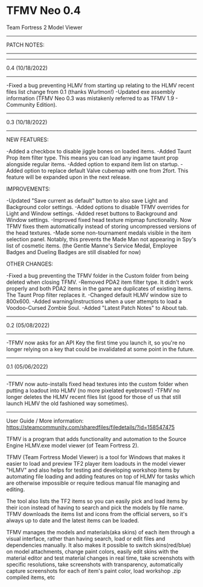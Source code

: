 # TFMV Neo 0.4
Team Fortress 2 Model Viewer

-------------------------------------------------------------------------------------------------------------------------------------------------------

   PATCH NOTES:

-------------------------------------------------------------------------------------------------------------------------------------------------------

-------------------------------------------------------------------------------------------------------------------------------------------------------

   0.4 (10/18/2022)
   
-------------------------------------------------------------------------------------------------------------------------------------------------------

-Fixed a bug preventing HLMV from starting up relating to the HLMV recent files list change from 0.1 (thanks Wurlmon!)
-Updated exe assembly information (TFMV Neo 0.3 was mistakenly referred to as TFMV 1.9 - Community Edition).

-------------------------------------------------------------------------------------------------------------------------------------------------------

   0.3 (10/18/2022)
   
-------------------------------------------------------------------------------------------------------------------------------------------------------

NEW FEATURES:

-Added a checkbox to disable jiggle bones on loaded items.
-Added Taunt Prop item filter type. This means you can load any ingame taunt prop alongside regular items.
-Added option to expand item list on startup.
-Added option to replace default Valve cubemap with one from 2fort. This feature will be expanded upon in the next release.

IMPROVEMENTS:

-Updated "Save current as default" button to also save Light and Background color settings.
-Added options to disable TFMV overrides for Light and Window settings.
-Added reset buttons to Background and Window settings.
-Improved fixed head texture mipmap functionality. Now TFMV fixes them automatically instead of storing uncompressed versions of the head textures.
-Made some non-tournament medals visible in the item selection panel. Notably, this prevents the Made Man not appearing in Spy's list of cosmetic items.
(the Gentle Manne's Service Medal, Employee Badges and Dueling Badges are still disabled for now)

OTHER CHANGES:

-Fixed a bug preventing the TFMV folder in the Custom folder from being deleted when closing TFMV.
-Removed PDA2 item filter type. It didn't work properly and both PDA2 items in the game are duplicates of existing items. The Taunt Prop filter replaces it.
-Changed default HLMV window size to 800x600.
-Added warning/instructions when a user attempts to load a Voodoo-Cursed Zombie Soul.
-Added "Latest Patch Notes" to About tab.

-------------------------------------------------------------------------------------------------------------------------------------------------------

   0.2 (05/08/2022)
   
-------------------------------------------------------------------------------------------------------------------------------------------------------

-TFMV now asks for an API Key the first time you launch it, so you're no longer relying on a key that could be invalidated at some point in the future.


-------------------------------------------------------------------------------------------------------------------------------------------------------

   0.1 (05/06/2022)
   
-------------------------------------------------------------------------------------------------------------------------------------------------------

-TFMV now auto-installs fixed head textures into the custom folder when putting a loadout into HLMV (no more pixelated eyebrows!)
-TFMV no longer deletes the HLMV recent files list (good for those of us that still launch HLMV the old fashioned way sometimes).

-------------------------------------------------------------------------------------------------------------------------------------------------------


User Guide / More information: https://steamcommunity.com/sharedfiles/filedetails/?id=158547475

TFMV is a program that adds functionality and automation to the Source Engine HLMV.exe model viewer (of Team Fortress 2).

TFMV (Team Fortress Model Viewer) is a tool for Windows that makes it easier to load and preview TF2 player item loadouts in the model viewer "HLMV" 
and also helps for testing and developing workshop items by automating file loading and adding features on top of HLMV for tasks which are otherwise 
impossible or require tedious manual file managing and editing.

The tool also lists the TF2 items so you can easily pick and load items by their icon instead of having to search and pick the models by file name.
TFMV downloads the items list and icons from the official servers, so it's always up to date and the latest items can be loaded.

TFMV manages the models and materials(aka skins) of each item through a visual interface, rather than having search, load or edit files and dependencies manually.
It also makes it possible to switch skins(red/blue) on model attachments, change paint colors, easily edit skins with the material editor and test material 
changes in real time, take screenshots with specific resolutions, take screenshots with transparency, automatically capture screenshots for each of item's paint color, 
load workshop .zip compiled items, etc
